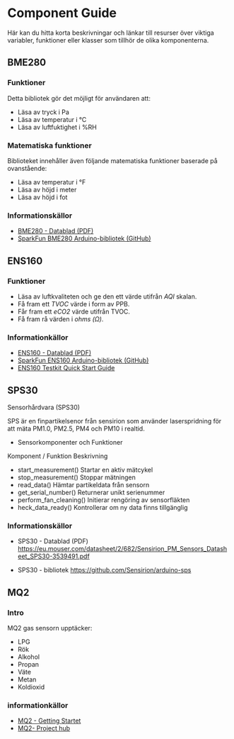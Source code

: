 # Component Guide

Här kan du hitta korta beskrivningar och länkar till resurser över viktiga variabler, funktioner eller klasser som tillhör de olika komponenterna. 

## BME280

### Funktioner

Detta bibliotek gör det möjligt för användaren att:

- Läsa av tryck i Pa  
- Läsa av temperatur i °C  
- Läsa av luftfuktighet i %RH  

### Matematiska funktioner

Biblioteket innehåller även följande matematiska funktioner baserade på ovanstående:

- Läsa av temperatur i °F  
- Läsa av höjd i meter  
- Läsa av höjd i fot

### Informationskällor

- [BME280 - Datablad (PDF)](https://www.electrokit.com/upload/product/41020/41020823/BST-BME280_DS001-10.pdf)  
- [SparkFun BME280 Arduino-bibliotek (GitHub)](https://github.com/sparkfun/SparkFun_BME280_Arduino_Library)

## ENS160

### Funktioner 

- Läsa av luftkvaliteten och ge den ett värde utifrån *AQI* skalan.
- Få fram ett *TVOC* värde i form av PPB.
- Får fram ett *eCO2* värde utifrån TVOC.
- Få fram rå värden i *ohms (Ω)*.

### Informationkällor

- [ENS160 - Datablad (PDF)](https://github.com/sparkfun/SparkFun_Indoor_Air_Quality_Sensor-ENS160_Arduino_Library/blob/main/Documentation/SC-001224-DS-7-ENS160-Datasheet.pdf)
- [SparkFun ENS160 Arduino-bibliotek (GitHub)](https://github.com/sparkfun/SparkFun_Environmental_Combo_Breakout_ENS160_BME280_QWIIC)
- [ENS160 Testkit Quick Start Guide](https://www.sciosense.com/wp-content/uploads/2023/12/ENS160-Dashboard-Quick-Start-Guide.pdf)


## SPS30
Sensorhårdvara (SPS30)

SPS är en finpartikelsenor från sensirion som använder laserspridning för att mäta PM1.0, PM2.5, PM4 och PM10 i realtid.

- Sensorkomponenter och Funktioner

Komponent / Funktion	Beskrivning
- start_measurement()	Startar en aktiv mätcykel
- stop_measurement()	Stoppar mätningen
- read_data()	Hämtar partikeldata från sensorn
- get_serial_number()	Returnerar unikt serienummer
- perform_fan_cleaning()	Initierar rengöring av sensorfläkten
- heck_data_ready()	Kontrollerar om ny data finns tillgänglig

### Informationskällor
- SPS30 - Datablad (PDF) https://eu.mouser.com/datasheet/2/682/Sensirion_PM_Sensors_Datasheet_SPS30-3539491.pdf

- SPS30 - bibliotek https://github.com/Sensirion/arduino-sps

## MQ2

### Intro 

MQ2 gas sensorn upptäcker:
- LPG
- Rök
- Alkohol
- Propan
- Väte
- Metan
- Koldioxid 


### informationkällor
- [MQ2 - Getting Startet](https://arduinogetstarted.com/tutorials/arduino-gas-sensor)
- [MQ2- Project hub](https://projecthub.arduino.cc/m_karim02/arduino-and-mq2-gas-sensor-f3ae33)


